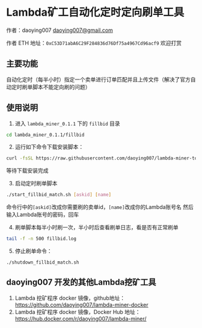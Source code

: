 # Lambda矿工自动化定时定向刷单工具

作者：daoying007 <daoying007@gmail.com>

作者 ETH 地址：`0xC53D71abA6C29F284836d76Df75a4967Cd96acf9` 欢迎打赏

## 主要功能
自动化定时（每半小时）指定一个卖单进行订单匹配并且上传文件（解决了官方自动定时刷单脚本不能定向刷的问题）


## 使用说明

1. 进入 `lambda_miner_0.1.1` 下的 `fillbid` 目录
```bash
cd lambda_miner_0.1.1/fillbid
```

2. 运行如下命令下载安装脚本：
```bash
curl -fsSL https://raw.githubusercontent.com/daoying007/lambda-miner-tools/master/fillbid/install.sh | bash
```
等待下载安装完成

3. 启动定时刷单脚本
```bash
./start_fillbid_match.sh [askid] [name]
```
命令行中的`[askid]`改成你需要刷的卖单id，`[name]`改成你的Lambda账号名
然后输入Lambda账号的密码，回车

4. 刷单脚本每半小时刷一次，半小时后查看刷单日志，看是否有正常刷单
```bash
tail -f -n 500 fillbid.log
```

5. 停止刷单命令：
```
./shutdown_fillbid_match.sh
```

## daoying007 开发的其他Lambda挖矿工具

1. Lambda 挖矿程序 docker 镜像，github地址：https://github.com/daoying007/lambda-miner-docker
2. Lambda 挖矿程序 docker 镜像，Docker Hub 地址：https://hub.docker.com/r/daoying007/lambda-miner/